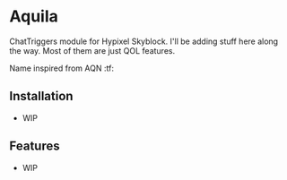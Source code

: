 # Aquila

ChatTriggers module for Hypixel Skyblock. I'll be adding stuff here along the way. Most of them are just QOL features.

Name inspired from AQN :tf:

## Installation

- WIP

## Features

- WIP